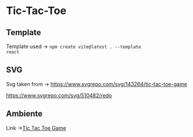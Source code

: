 # Tic-Tac-Toe

## Template

Template used -> <code>npm create vite@latest . --template react</code>

## SVG

Svg taken from -> <a href="https://www.svgrepo.com/svg/143264/tic-tac-toe-game">https://www.svgrepo.com/svg/143264/tic-tac-toe-game</a>

https://www.svgrepo.com/svg/510482/redo

## Ambiente

Link -><a target="_blank" href="https://tic-tac-toe-xi-tawny.vercel.app/">Tic Tac Toe Game</a>
